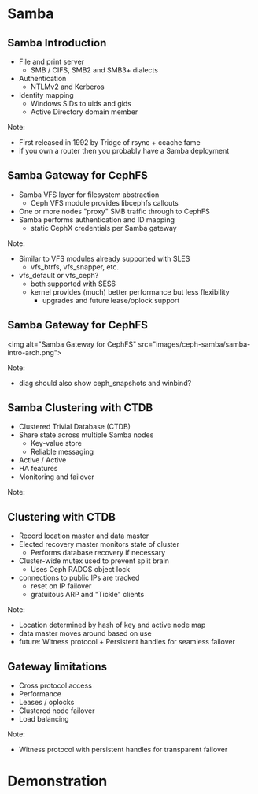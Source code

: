 <!-- .slide: data-state="section-break-2" data-menu-title="Samba" id="Samba" -->
# Samba


<!-- .slide: data-state="normal" id="samba-intro" data-menu-title="Samba Introduction" -->
## Samba Introduction
* File and print server
  * SMB / CIFS, SMB2 and SMB3+ dialects
* Authentication
  * NTLMv2 and Kerberos
* Identity mapping
  * Windows SIDs to uids and gids
  * Active Directory domain member

Note:
* First released in 1992 by Tridge of rsync + ccache fame
* if you own a router then you probably have a Samba deployment


<!-- .slide: data-state="normal" id="samba-gw-intro" data-menu-title="Samba Gateway for CephFS" -->
## Samba Gateway for CephFS
* Samba VFS layer for filesystem abstraction
  * Ceph VFS module provides libcephfs callouts
* One or more nodes "proxy" SMB traffic through to CephFS
* Samba performs authentication and ID mapping
  * static CephX credentials per Samba gateway

Note:
* Similar to VFS modules already supported with SLES
  * vfs\_btrfs, vfs\_snapper, etc.
* vfs\_default or vfs\_ceph?
  * both supported with SES6
  * kernel provides (much) better performance but less flexibility
    * upgrades and future lease/oplock support


<!-- .slide: data-state="normal" id="samba-gw-intro-arch" data-menu-title="Samba Gateway for CephFS" -->
## Samba Gateway for CephFS
<img alt="Samba Gateway for CephFS" src="images/ceph-samba/samba-intro-arch.png"\>

Note:
* diag should also show ceph\_snapshots and winbind?


<!-- .slide: data-state="normal" id="ctdb-intro" data-menu-title="Samba Clustering with CTDB" -->
## Samba Clustering with CTDB
* Clustered Trivial Database (CTDB)
* Share state across multiple Samba nodes
  * Key-value store
  * Reliable messaging
* Active / Active
* HA features
* Monitoring and failover

Note:


<!-- .slide: data-state="normal" id="ctdb-further" data-menu-title="Clustering with CTDB" -->
## Clustering with CTDB
* Record location master and data master
* Elected recovery master monitors state of cluster
  * Performs database recovery if necessary
* Cluster-wide mutex used to prevent split brain
  * Uses Ceph RADOS object lock
* connections to public IPs are tracked
  * reset on IP failover
  * gratuitous ARP and "Tickle" clients

Note:
* Location determined by hash of key and active node map
* data master moves around based on use
* future: Witness protocol + Persistent handles for seamless failover


<!-- .slide: data-state="normal" id="gw-limitations" data-menu-title="Gateway Limitations" -->
## Gateway limitations
* Cross protocol access
* Performance
* Leases / oplocks
* Clustered node failover
* Load balancing

Note:
* Witness protocol with persistent handles for transparent failover


<!-- .slide: data-state="section-break" data-menu-title="Demonstration" id="Demonstration" -->
# Demonstration

